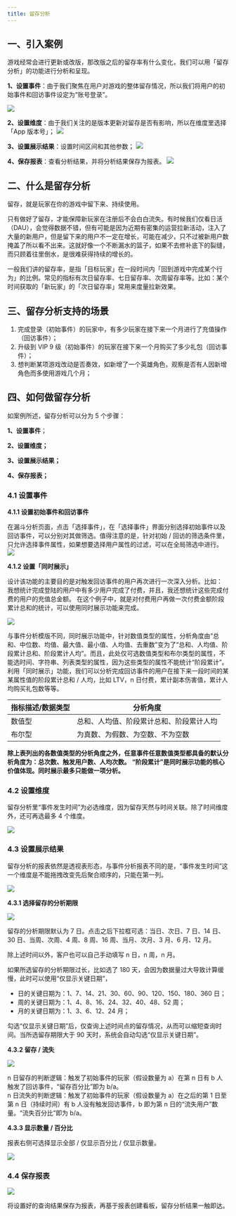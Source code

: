 ```yaml
---
title: 留存分析
---
```


## 一、引入案例

游戏经常会进行更新或改版，那改版之后的留存率有什么变化，我们可以用「留存分析」的功能进行分析和呈现。

**1、设置事件**：由于我们聚焦在用户对游戏的整体留存情况，所以我们将用户的初始事件和回访事件设定为“账号登录”。

![](/img/customEvent/retention/LC-1-1.png)

**2、设置维度**：由于我们关注的是版本更新对留存是否有影响，所以在维度里选择「App 版本号」；
![](/img/customEvent/retention/LC-1-2.png)


**3、设置展示结果**：设置时间区间和其他参数；
![](/img/customEvent/retention/LC-1-3.png)


**4、保存报表**：查看分析结果，并将分析结果保存为报表。
![](/img/customEvent/retention/LC-1-4.png)

## 二、什么是留存分析

留存，就是玩家在你的游戏中留下来、持续使用。

只有做好了留存，才能保障新玩家在注册后不会白白流失。有时候我们仅看日活（DAU），会觉得数据不错，但有可能是因为近期有密集的运营拉新活动，注入了大量的新用户，但是留下来的用户不一定在增长，可能在减少，只不过被新用户数掩盖了所以看不出来。这就好像一个不断漏水的篮子，如果不去修补底下的裂缝，而只顾着往里倒水，是很难获得持续的增长的。

一般我们讲的留存率，是指「目标玩家」在一段时间内「回到游戏中完成某个行为」的比例。常见的指标有次日留存率、七日留存率、次周留存率等。比如：某个时间获取的「新玩家」的「次日留存率」常用来度量拉新效果。

## 三、留存分析支持的场景

1. 完成登录（初始事件）的玩家中，有多少玩家在接下来一个月进行了充值操作（回访事件）；
2. 升级到 VIP 9 级（初始事件）的玩家在接下来一个月购买了多少礼包（回访事件）；
3. 想判断某项游戏改动是否奏效，如新增了一个英雄角色，观察是否有人因新增角色而多使用游戏几个月；

## 四、如何做留存分析

如案例所述，留存分析可以分为 5 个步骤：

**1、设置事件**； 

**2、设置维度；** 

**3、设置展示结果；** 

**4、保存报表；**

### 4.1 设置事件

**4.1.1 设置初始事件和回访事件**

在漏斗分析页面，点击「选择事件」，在「选择事件」界面分别选择初始事件以及回访事件，可以分别对其做筛选。值得注意的是，针对初始 / 回访的筛选条件里， 只允许选择事件属性，如果想要选择用户属性的过滤，可以在全局筛选中进行。
![](/img/customEvent/retention/LC-2-1.png)

**4.1.2 设置「同时展示」**

设计该功能的主要目的是对触发回访事件的用户再次进行一次深入分析。比如：
我想统计完成登陆的用户中有多少用户完成了付费，并且，我还想统计这些完成付费的用户的充值总金额。
在这个例子中，就是对付费用户再做一次付费金额阶段累计总和的统计，可以使用同时展示功能来完成。

![](/img/customEvent/retention/LC-2-2-1.png)

与事件分析模版不同，同时展示功能中，针对数值类型的属性，分析角度由“总和、中位数、均值、最大值、最小值、人均值、去重数”变为了“总和、人均值、阶段累计总和、阶段累计人均”。而且，此处仅可选数值类型和布尔类型的属性，不能选时间、字符串、列表类型的属性，因为这些类型的属性不能统计“阶段累计”。利用「同时展示」功能，我们可以分析完成回访事件的用户在接下来一段时间的某某属性值的阶段累计总和 / 人均，比如 LTV，n 日付费，累计副本伤害值，累计人均购买礼包数等等。

| 指标描述/数据类型 | 分析角度                                 |
| ----------------- | ---------------------------------------- |
| 数值型            | 总和、人均值、阶段累计总和、阶段累计人均 |
| 布尔型            | 为真数、为假数、为空数、不为空数         |

**除上表列出的各数值类型的分析角度之外，任意事件任意数值类型都具备的默认分析角度为：总次数、触发用户数、人均次数。**
**“阶段累计”是同时展示功能的核心价值体现。同时展示最多只能做一项分析。**

### 4.2 设置维度

留存分析里“事件发生时间”为必选维度，因为留存天然与时间关联。除了时间维度外，还可再选最多 4 个维度。

![](/img/customEvent/retention/LC-2-3.png)

### 4.3 设置展示结果

留存分析的报表依然是透视表形态，与事件分析报表不同的是，“事件发生时间”这一个维度是不能拖拽改变先后聚合顺序的，只能在第一列。

![](/img/customEvent/retention/LC-2-4.png)

**4.3.1 选择留存的分析期限**

![](/img/customEvent/retention/LC-2-5.png)

留存的分析期限默认为 7 日。点击之后下拉框可选：当日、次日、7 日、14 日、30 日、当周、次周、4 周、8 周、16 周、当月、次月、3 月、6 月、12 月。

除上述时间以外，客户也可以自己手动填写 n 日，n 周，n 月。

如果所选留存的分析期限过长，比如选了 180 天，会因为数据量过大导致计算缓慢，此时可以使用“仅显示关键日期”，

- 日的关键日期为：1、7、14、21、30、60、90、120、150、180、360 日；
- 周的关键日期为：1、4、8、16、24、32、40、48、52 周；
- 月的关键日期为：1、3、6、12、24 月；

勾选“仅显示关键日期”后，仅查询上述时间点的留存情况，从而可以缩短查询时间。当所选留存期限大于 90 天时，系统会自动勾选“仅显示关键日期”。

**4.3.2 留存 / 流失**

![](/img/customEvent/retention/LC-2-6.png)

n 日留存的判断逻辑：触发了初始事件的玩家（假设数量为 a）在第 n 日有 b 人触发了回访事件，“留存百分比”即为 b/a。  
n 日流失的判断逻辑：触发了初始事件的玩家（假设数量为 a）在之后的第 1 日至第 n 日（持续时间）有 b 人没有触发回访事件，b 即为第 n 日的“流失用户”数量。“流失百分比”即为 b/a。

**4.3.3 显示数量 / 百分比**

报表右侧可选择显示全部 / 仅显示百分比 / 仅显示数量。

![](/img/customEvent/retention/LC-2-7-2.png)

### **4.4 保存报表**

![](/img/customEvent/retention/LC-2-7-3.png)

将设置好的查询结果保存为报表，再基于报表创建看板，留存分析结果一触即达。
